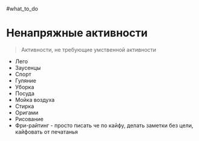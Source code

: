 #what_to_do

# Ненапряжные активности

>Активности, не требующие умственной активности

- Лего  
- Заусенцы  
- Спорт  
- Гуляние  
- Уборка  
- Посуда  
- Мойка воздуха  
- Стирка  
- Оригами  
- Рисование  
- Фри-райтинг - просто писать че по кайфу, делать заметки без цели, кайфовать от печатанья
  